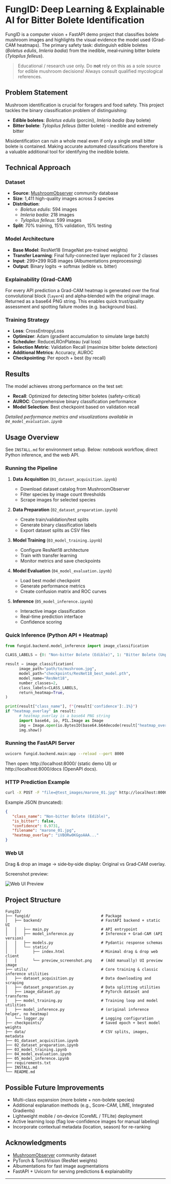 # FungID: Deep Learning & Explainable AI for Bitter Bolete Identification

FungID is a computer vision + FastAPI demo project that classifies bolete mushroom images and highlights the visual evidence the model used (Grad-CAM heatmaps). The primary safety task: distinguish edible boletes (*Boletus edulis*, *Imleria badia*) from the inedible, meal‑ruining bitter bolete (*Tylopilus felleus*).

> Educational / research use only. Do **not** rely on this as a sole source for edible mushroom decisions! Always consult qualified mycological references.

## Problem Statement

Mushroom identification is crucial for foragers and food safety. This project tackles the binary classification problem of distinguishing:

- **Edible boletes**: *Boletus edulis* (porcini), *Imleria badia* (bay bolete)
- **Bitter bolete**: *Tylopilus felleus* (bitter bolete) - inedible and extremely bitter

Misidentification can ruin a whole meal even if only a single small bitter bolete is contained. Making accurate automated classifications therefore is a valuable additional tool for identifying the inedible bolete.

## Technical Approach

### Dataset
- **Source**: [MushroomObserver](https://mushroomobserver.org/) community database
- **Size**: 1,411 high-quality images across 3 species
- **Distribution**: 
  - *Boletus edulis*: 594 images
  - *Imleria badia*: 218 images  
  - *Tylopilus felleus*: 599 images
- **Split**: 70% training, 15% validation, 15% testing

### Model Architecture
- **Base Model**: ResNet18 (ImageNet pre-trained weights)
- **Transfer Learning**: Final fully-connected layer replaced for 2 classes
- **Input**: 299×299 RGB images (Albumentations preprocessing)
- **Output**: Binary logits → softmax (edible vs. bitter)

### Explainability (Grad-CAM)
For every API prediction a Grad-CAM heatmap is generated over the final convolutional block (`layer4`) and alpha‑blended with the original image. Returned as a base64 PNG string. This enables quick trust/quality assessment and spotting failure modes (e.g. background bias).

### Training Strategy
- **Loss**: CrossEntropyLoss
- **Optimizer**: Adam (gradient accumulation to simulate large batch)
- **Scheduler**: ReduceLROnPlateau (val loss)
- **Selection Metric**: Validation Recall (maximize bitter bolete detection)
- **Additional Metrics**: Accuracy, AUROC
- **Checkpointing**: Per epoch + best (by recall)

## Results

The model achieves strong performance on the test set:

- **Recall**: Optimized for detecting bitter boletes (safety-critical)
- **AUROC**: Comprehensive binary classification performance
- **Model Selection**: Best checkpoint based on validation recall

*Detailed performance metrics and visualizations available in `04_model_evaluation.ipynb`*

## Usage Overview

See `INSTALL.md` for environment setup. Below: notebook workflow, direct Python inference, and the web API.

### Running the Pipeline

1. **Data Acquisition** (`01_dataset_acquisition.ipynb`)
   - Download dataset catalog from MushroomObserver
   - Filter species by image count thresholds
   - Scrape images for selected species

2. **Data Preparation** (`02_dataset_preparation.ipynb`)
   - Create train/validation/test splits
   - Generate binary classification labels
   - Export dataset splits as CSV files

3. **Model Training** (`03_model_training.ipynb`)
   - Configure ResNet18 architecture
   - Train with transfer learning
   - Monitor metrics and save checkpoints

4. **Model Evaluation** (`04_model_evaluation.ipynb`)
   - Load best model checkpoint
   - Generate performance metrics
   - Create confusion matrix and ROC curves

5. **Inference** (`05_model_inference.ipynb`)
   - Interactive image classification
   - Real-time prediction interface
   - Confidence scoring

### Quick Inference (Python API + Heatmap)
```python
from fungid.backend.model_inference import image_classification

CLASS_LABELS = {0: "Non-bitter Bolete (Edible)", 1: "Bitter Bolete (Unpalatable)"}

result = image_classification(
      image_path="path/to/mushroom.jpg",
      model_path="checkpoints/ResNet18_best_model.pth",
      model_name="ResNet18",
      number_classes=2,
      class_labels=CLASS_LABELS,
      return_heatmap=True,
)

print(result["class_name"], f"{result['confidence']:.1%}")
if "heatmap_overlay" in result:
      # heatmap_overlay is a base64 PNG string
      import base64, io, PIL.Image as Image
      img = Image.open(io.BytesIO(base64.b64decode(result["heatmap_overlay"])))
      img.show()
```

### Running the FastAPI Server
```bash
uvicorn fungid.backend.main:app --reload --port 8000
```
Then open: http://localhost:8000/ (static demo UI) or http://localhost:8000/docs (OpenAPI docs).

### HTTP Prediction Example
```bash
curl -X POST -F "file=@test_images/marone_01.jpg" http://localhost:8000/predict | jq
```
Example JSON (truncated):
```json
{
   "class_name": "Non-bitter Bolete (Edible)",
   "is_bitter": false,
   "confidence": 0.9731,
   "filename": "marone_01.jpg",
   "heatmap_overlay": "iVBORw0KGgoAAA..."  
}
```

### Web UI
Drag & drop an image → side‑by‑side display: Original vs Grad‑CAM overlay.

Screenshot preview:

![Web UI Preview](fungid/backend/static/preview_screenshot.png)

## Project Structure

```
FungID/
├── fungid/                               # Package
│   ├── backend/                          # FastAPI backend + static UI
│   │   ├── main.py                       # API entrypoint
│   │   ├── model_inference.py            # Inference + Grad-CAM (API version)
│   │   ├── models.py                     # Pydantic response schemas
│   │   └── static/
│   │       ├── index.html                # Minimal drag & drop web client
│   │       └── preview_screenshot.png    # (Add manually) UI preview image
├── utils/                                # Core training & classic inference utilities
│   ├── dataset_acquisition.py            # Data downloading and scraping
│   ├── dataset_preparation.py            # Data splitting utilities
│   ├── image_dataset.py                  # PyTorch dataset and transforms
│   ├── model_training.py                 # Training loop and model utilities
│   ├── model_inference.py                # (original inference helper, no heatmap)
│   └── logger.py                         # Logging configuration
├── checkpoints/                          # Saved epoch + best model weights
├── data/                                 # CSV splits, images, metadata
├── 01_dataset_acquisition.ipynb
├── 02_dataset_preparation.ipynb
├── 03_model_training.ipynb
├── 04_model_evaluation.ipynb
├── 05_model_inference.ipynb
├── requirements.txt
├── INSTALL.md
└── README.md
```

## Possible Future Improvements

- Multi-class expansion (more bolete + non-bolete species)
- Additional explanation methods (e.g., Score-CAM, LIME, Integrated Gradients)
- Lightweight mobile / on-device (CoreML / TFLite) deployment
- Active learning loop (flag low-confidence images for manual labeling)
- Incorporate contextual metadata (location, season) for re-ranking

## Acknowledgments

- [MushroomObserver](https://mushroomobserver.org/) community dataset
- PyTorch & TorchVision (ResNet weights)
- Albumentations for fast image augmentations
- FastAPI + Uvicorn for serving predictions & explainability

---
